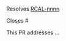 <!-- If this PR closes a JIRA ticket, make sure the title starts with the JIRA issue number,
for example RCAL-1234: <Fix a bug> -->

Resolves [RCAL-nnnn](https://jira.stsci.edu/browse/RCAL-nnnn)

<!-- If this PR closes a GitHub issue, reference it here by its number -->

Closes #

<!-- describe the changes comprising this PR here -->

This PR addresses ...
